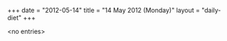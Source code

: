 +++
date = "2012-05-14"
title = "14 May 2012 (Monday)"
layout = "daily-diet"
+++

<p>&lt;no entries&gt;</p>